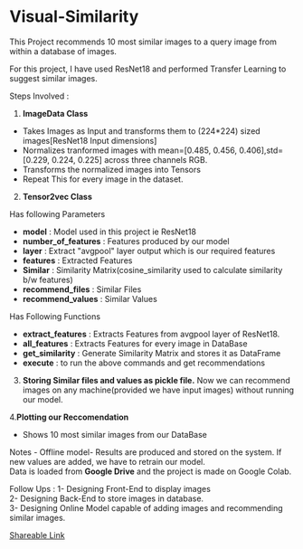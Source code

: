 # Visual-Similarity

This Project recommends 10 most similar images to a query image from within a database of images.

For this project,
I have used ResNet18 and performed Transfer Learning to suggest similar images.

Steps Involved :

1. **ImageData Class**
- Takes Images as Input and transforms them to (224*224) sized images[ResNet18 Input dimensions]
- Normalizes tranformed images with mean=[0.485, 0.456, 0.406],std=[0.229, 0.224, 0.225] across three channels RGB.
- Transforms the normalized images into Tensors
- Repeat This for every image in the dataset.

2. **Tensor2vec Class**

Has following Parameters
- **model** :  Model used in this project ie ResNet18
- **number_of_features** : Features produced by our model
- **layer** : Extract "avgpool" layer output which is our required features
- **features** : Extracted Features
- **Similar** : Similarity Matrix(cosine_similarity used to calculate similarity b/w features)
- **recommend_files** : Similar Files
- **recommend_values** : Similar Values

Has Following Functions
- **extract_features** : Extracts Features from avgpool layer of ResNet18.
- **all_features** : Extracts Features for every image in DataBase
- **get_similarity** : Generate Similarity Matrix and stores it as DataFrame
- **execute** : to run the above commands and get recommendations

3. **Storing Similar files and values as pickle file.** Now we can recommend images on any machine(provided we have input images) without running our model.

4.**Plotting our Reccomendation**
- Shows 10 most similar images from our DataBase

Notes -
Offline model- Results are produced and stored on the system. If new values are added, we have to retrain our model. \
Data is loaded from **Google Drive** and the project is made on Google Colab.

Follow Ups :
1- Designing Front-End to display images \
2- Designing Back-End to store images in database. \
3- Designing Online Model capable of adding images and recommending similar images.

[Shareable Link](https://colab.research.google.com/drive/1yplRgVTWz4ZDmK2FQxheAcV-LbRzKjpb?usp=sharing)




